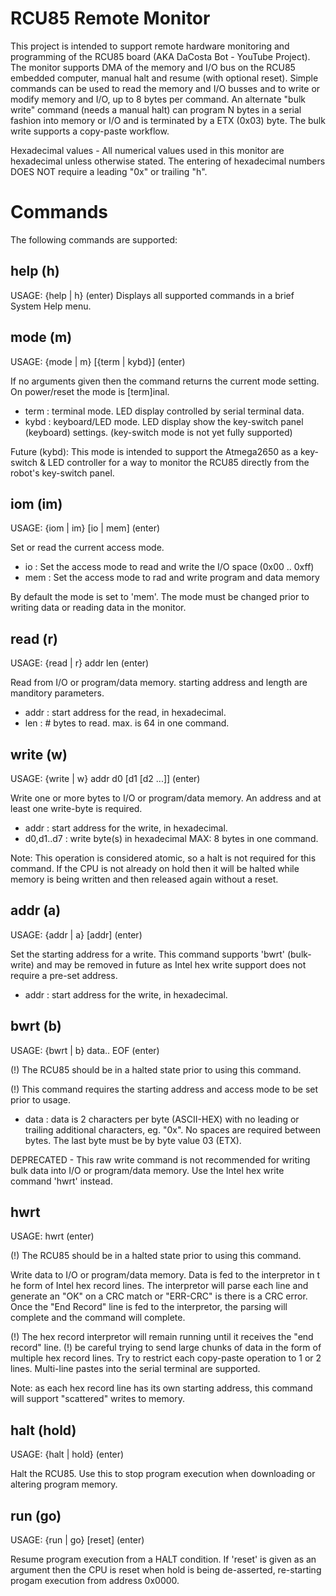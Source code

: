 # RCU85 Remote Monitor
This project is intended to support remote hardware monitoring and programming of the RCU85 board (AKA DaCosta Bot - YouTube Project).
The monitor supports DMA of the memory and I/O bus on the RCU85 embedded computer, manual halt and resume (with optional reset).
Simple commands can be used to read the memory and I/O busses and to write or modify memory and I/O, up to 8 bytes per command.
An alternate "bulk write" command (needs a manual halt) can program N bytes in a serial fashion into memory or I/O and is terminated by a ETX (0x03) byte.
The bulk write supports a copy-paste workflow.

Hexadecimal values - All numerical values used in this monitor are hexadecimal unless otherwise stated. The entering of hexadecimal numbers DOES NOT require a leading "0x" or trailing "h".

# Commands
The following commands are supported:

## help (h) 
USAGE: {help | h} (enter)
Displays all supported commands in a brief System Help menu.

## mode (m)
USAGE: {mode | m} [{term | kybd}] (enter)

If no arguments given then the command returns the current mode setting. 
On power/reset the mode is [term]inal.

 - term : terminal mode. LED display controlled by serial terminal data.
 - kybd : keyboard/LED mode. LED display show the key-switch panel (keyboard) settings.
          (key-switch mode is not yet fully supported)

Future (kybd): This mode is intended to support the Atmega2650 as a key-switch & LED controller for a way to monitor the RCU85 directly from the robot's key-switch panel.

## iom (im)
USAGE: {iom | im} [io | mem] (enter)

Set or read the current access mode.

 - io  : Set the access mode to read and write the I/O space (0x00 .. 0xff)
 - mem : Set the access mode to rad and write program and data memory
  
By default the mode is set to 'mem'. The mode must be changed prior to 
writing data or reading data in the monitor.

## read (r)
USAGE: {read | r} addr len (enter)

Read from I/O or program/data memory. starting address and length are manditory parameters.

 - addr : start address for the read, in hexadecimal.
 - len  : # bytes to read. max. is 64 in one command.

## write (w)
USAGE: {write | w} addr d0 [d1 [d2 ...]] (enter)

Write one or more bytes to I/O or program/data memory. An address and at least one write-byte is required. 

 - addr      : start address for the write, in hexadecimal.
 - d0,d1..d7 : write byte(s) in hexadecimal MAX: 8 bytes in one command.

Note: This operation is considered atomic, so a halt is not required for this command. If the CPU is not already on hold then it will be halted while memory is being written and then released again without a reset.

## addr (a)
USAGE: {addr | a} [addr] (enter)

Set the starting address for a write. This command supports 'bwrt' (bulk-write) and may be removed in future as Intel hex write support does not require a pre-set address.

 - addr : start address for the write, in hexadecimal.

## bwrt (b)
USAGE: {bwrt | b} data.. EOF (enter)

(!) The RCU85 should be in a halted state prior to using this command.

(!) This command requires the starting address and access mode to be set prior to usage.

 - data : data is 2 characters per byte (ASCII-HEX) with no leading or trailing additional characters, eg. "0x". No spaces are required between bytes. The last byte must be by byte value 03 (ETX).
  
DEPRECATED - This raw write command is not recommended for writing bulk data into I/O or program/data memory. Use the Intel hex write command 'hwrt' instead.

## hwrt
USAGE: hwrt (enter)

(!) The RCU85 should be in a halted state prior to using this command.

Write data to I/O or program/data memory. Data is fed to the interpretor in t he form of Intel hex record lines. 
The interpretor will parse each line and generate an "OK" on a CRC match or "ERR-CRC" is there is a CRC error. 
Once the "End Record" line is fed to the interpretor, the parsing will complete and the command will complete. 

(!) The hex record interpretor will remain running until it receives the "end record" line.
(!) be careful trying to send large chunks of data in the form of multiple hex record lines. Try to restrict 
each copy-paste operation to 1 or 2 lines. Multi-line pastes into the serial terminal are supported.

Note: as each hex record line has its own starting address, this command will support "scattered" writes to memory.

## halt (hold)
USAGE: {halt | hold} (enter)

Halt the RCU85. Use this to stop program execution when downloading or altering program memory.

## run (go)
USAGE: {run | go} [reset] (enter)

Resume program execution from a HALT condition. If 'reset' is given as an argument then the CPU is reset when hold is being de-asserted, re-starting progam execution from address 0x0000.

